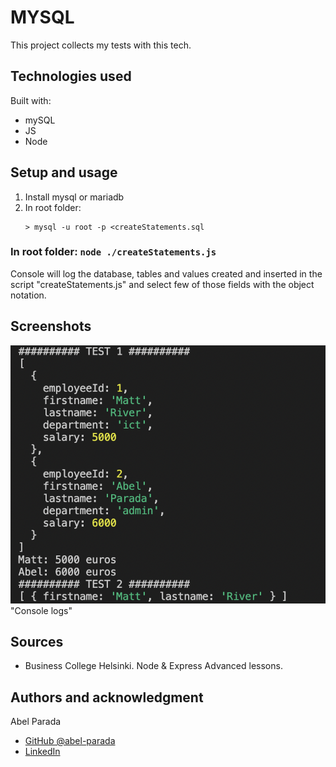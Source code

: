 # MYSQL

This project collects my tests with this tech.

## Technologies used

Built with:

- mySQL
- JS
- Node

## Setup and usage

1. Install mysql or mariadb
2. In root folder:
   ```shell
   > mysql -u root -p <createStatements.sql
   ```

### In root folder: `node ./createStatements.js`

Console will log the database, tables and values created and inserted in the script "createStatements.js" and select few of those fields with the object notation.

## Screenshots

![alt text](/Images/main.png) "Console logs"

## Sources

- Business College Helsinki. Node & Express Advanced lessons.

## Authors and acknowledgment

Abel Parada

- [GitHub @abel-parada](https://github.com/abel-parada)
- [LinkedIn](https://www.linkedin.com/in/abelparadamillan/)
